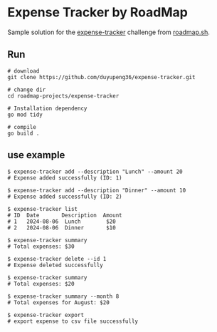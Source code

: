 

# Expense Tracker by RoadMap

Sample solution for the [expense-tracker](https://roadmap.sh/projects/expense-tracker) challenge from [roadmap.sh](https://roadmap.sh).

## Run

```shell
# download
git clone https://github.com/duyupeng36/expense-tracker.git

# change dir
cd roadmap-projects/expense-tracker

# Installation dependency 
go mod tidy

# compile
go build .
```


## use example

```shell
$ expense-tracker add --description "Lunch" --amount 20
# Expense added successfully (ID: 1)

$ expense-tracker add --description "Dinner" --amount 10
# Expense added successfully (ID: 2)

$ expense-tracker list
# ID  Date       Description  Amount
# 1   2024-08-06  Lunch        $20
# 2   2024-08-06  Dinner       $10

$ expense-tracker summary
# Total expenses: $30

$ expense-tracker delete --id 1
# Expense deleted successfully

$ expense-tracker summary
# Total expenses: $20

$ expense-tracker summary --month 8
# Total expenses for August: $20

$ expense-tracker export
# export expense to csv file successfully
```
